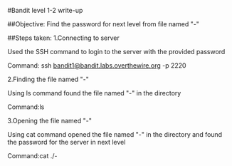 #Bandit level 1-2 write-up

##Objective:
Find the password for next level from file named "-"

##Steps taken:
1.Connecting to server

Used the SSH command to login to the server with the provided password

Command: ssh bandit1@bandit.labs.overthewire.org -p 2220

2.Finding the file named "-"

Using ls command found the file named "-" in the directory

Command:ls

3.Opening the file named "-"

Using cat command opened the file named "-" in the directory and found the password for the server in next level

Command:cat ./-
